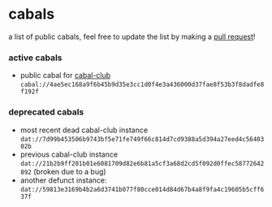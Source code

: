# cabals
a list of public cabals, feel free to update the list by making a [pull request](https://github.com/cabal-club/cabals/pulls)!

### active cabals
* public cabal for [cabal-club](https://github.com/cabal-club/) 
`cabal://4ae5ec168a9f6b45b9d35e3cc1d0f4e3a436000d37fae8f53b3f8dadfe8f192f`

### deprecated cabals
* most recent dead cabal-club instance `dat://7d99b453506b9743bf5e71fe749f66c814d7cd9388a5d394a27eed4c5640302b`    
* previous cabal-club instance `dat://21b2b9ff201b01e6081709d82e6b81a5cf3a68d2cd5f092d0ffec58772642892` (broken due to a bug)
* another defunct instance: `dat://59813e3169b4b2a6d3741b077f80cce014d84d67b4a8f9fa4c19605b5cff637f`
